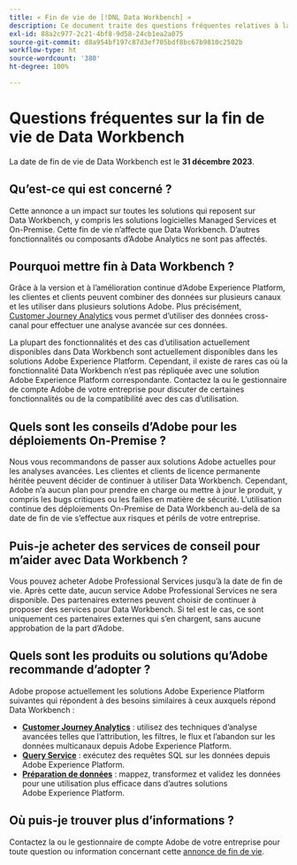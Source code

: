```yaml
---
title: « Fin de vie de [!DNL Data Workbench] »
description: Ce document traite des questions fréquentes relatives à la fin de vie de  [!DNL Data Workbench].
exl-id: 88a2c977-2c21-4bf8-9d58-24cb1ea2a075
source-git-commit: d8a954bf197c87d3ef705bdf8bc67b9810c2502b
workflow-type: ht
source-wordcount: '380'
ht-degree: 100%

---
```


# Questions fréquentes sur la fin de vie de Data Workbench

La date de fin de vie de Data Workbench est le **31 décembre 2023**.

## Qu’est-ce qui est concerné ?

Cette annonce a un impact sur toutes les solutions qui reposent sur Data Workbench, y compris les solutions logicielles Managed Services et On-Premise. Cette fin de vie n’affecte que Data Workbench. D’autres fonctionnalités ou composants d’Adobe Analytics ne sont pas affectés.

## Pourquoi mettre fin à Data Workbench ?

Grâce à la version et à l’amélioration continue d’Adobe Experience Platform, les clientes et clients peuvent combiner des données sur plusieurs canaux et les utiliser dans plusieurs solutions Adobe. Plus précisément, [Customer Journey Analytics](https://experienceleague.adobe.com/docs/analytics-platform/using/cja-landing.html?lang=fr) vous permet d’utiliser des données cross-canal pour effectuer une analyse avancée sur ces données.

La plupart des fonctionnalités et des cas d’utilisation actuellement disponibles dans Data Workbench sont actuellement disponibles dans les solutions Adobe Experience Platform. Cependant, il existe de rares cas où la fonctionnalité Data Workbench n’est pas répliquée avec une solution Adobe Experience Platform correspondante. Contactez la ou le gestionnaire de compte Adobe de votre entreprise pour discuter de certaines fonctionnalités ou de la compatibilité avec des cas d’utilisation.

## Quels sont les conseils d’Adobe pour les déploiements On-Premise ?

Nous vous recommandons de passer aux solutions Adobe actuelles pour les analyses avancées. Les clientes et clients de licence permanente héritée peuvent décider de continuer à utiliser Data Workbench. Cependant, Adobe n’a aucun plan pour prendre en charge ou mettre à jour le produit, y compris les bugs critiques ou les failles en matière de sécurité. L’utilisation continue des déploiements On-Premise de Data Workbench au-delà de sa date de fin de vie s’effectue aux risques et périls de votre entreprise.

## Puis-je acheter des services de conseil pour m’aider avec Data Workbench ?

Vous pouvez acheter Adobe Professional Services jusqu’à la date de fin de vie. Après cette date, aucun service Adobe Professional Services ne sera disponible. Des partenaires externes peuvent choisir de continuer à proposer des services pour Data Workbench. Si tel est le cas, ce sont uniquement ces partenaires externes qui s’en chargent, sans aucune approbation de la part d’Adobe.

## Quels sont les produits ou solutions qu’Adobe recommande d’adopter ?

Adobe propose actuellement les solutions Adobe Experience Platform suivantes qui répondent à des besoins similaires à ceux auxquels répond Data Workbench :

* [**Customer Journey Analytics**](https://experienceleague.adobe.com/docs/analytics-platform/using/cja-landing.html?lang=fr) : utilisez des techniques d’analyse avancées telles que l’attribution, les filtres, le flux et l’abandon sur les données multicanaux depuis Adobe Experience Platform.
* [**Query Service**](https://experienceleague.adobe.com/docs/experience-platform/query/home.html?lang=fr) : exécutez des requêtes SQL sur les données depuis Adobe Experience Platform.
* [**Préparation de données**](https://experienceleague.adobe.com/docs/experience-platform/data-prep/home.html?lang=fr) : mappez, transformez et validez les données pour une utilisation plus efficace dans d’autres solutions Adobe Experience Platform.

## Où puis-je trouver plus d’informations ?

Contactez la ou le gestionnaire de compte Adobe de votre entreprise pour toute question ou information concernant cette [annonce de fin de vie](https://express.adobe.com/page/GSu6oKOD88GAj/).
